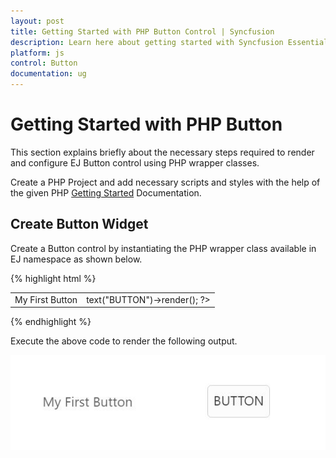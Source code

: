 ```yaml
---
layout: post
title: Getting Started with PHP Button Control | Syncfusion
description: Learn here about getting started with Syncfusion Essential PHP Button Control, its elements, and more.
platform: js
control: Button
documentation: ug
---
```


# Getting Started with PHP Button

This section explains briefly about the necessary steps required to render and configure EJ Button control using PHP wrapper classes.

Create a PHP Project and add necessary scripts and styles with the help of the given PHP [Getting Started](https://help.syncfusion.com/php/getting-started) Documentation.


## Create Button Widget

Create a Button control by instantiating the PHP wrapper class available in EJ namespace as shown below.

{% highlight html %}

<table>
    <tr>
        <td >My First Button</td>
        <td>
            <?php
            $button =  new EJ\Button("myButton");
            echo $button ->text("BUTTON")->render();
            ?>
        </td>
    </tr>
</table>

{% endhighlight %}

Execute the above code to render the following output.

![PHP Button Widget](Getting-Started_images/Getting-Started_img1.JPG)
